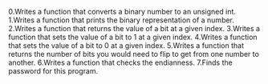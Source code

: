 0.Writes a function that converts a binary number to an unsigned int.
1.Writes a function that prints the binary representation of a number.
2.Writes a function that returns the value of a bit at a given index.
3.Writes a function that sets the value of a bit to 1 at a given index.
4.Writes a function that sets the value of a bit to 0 at a given index.
5.Writes a function that returns the number of bits you would need to flip to get from one number to another.
6.Writes a function that checks the endianness.
7.Finds the password for this program.
